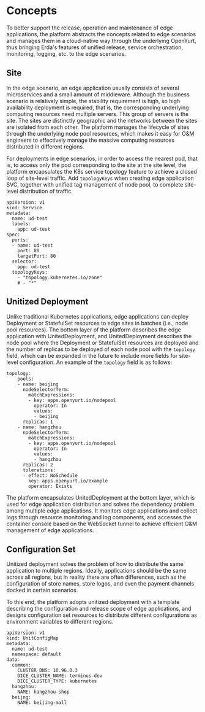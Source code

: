 # Concepts

To better support the release, operation and maintenance of edge applications, the platform abstracts the concepts related to edge scenarios and manages them in a cloud-native way through the underlying OpenYurt, thus bringing Erda's features of unified release, service orchestration, monitoring, logging, etc. to the edge scenarios.

## Site
In the edge scenario, an edge application usually consists of several microservices and a small amount of middleware. Although the business scenario is relatively simple, the stability requirement is high, so high availability deployment is required, that is, the corresponding underlying computing resources need multiple servers. This group of servers is the site. The sites are distinctly geographic and the networks between the sites are isolated from each other. The platform manages the lifecycle of sites through the underlying node pool resources, which makes it easy for O&M engineers to effectively manage the massive computing resources distributed in different regions.

For deployments in edge scenarios, in order to access the nearest pod, that is, to access only the pod corresponding to the site at the site level, the platform encapsulates the K8s service topology feature to achieve a closed loop of site-level traffic. Add `topologyKeys` when creating edge application SVC, together with unified tag management of node pool, to complete site-level distribution of traffic.

```
apiVersion: v1
kind: Service
metadata:
  name: ud-test
  labels:
    app: ud-test
spec:
  ports:
  - name: ud-test
    port: 80
    targetPort: 80
  selector:
    app: ud-test
  topologyKeys:
    - "topology.kubernetes.io/zone"
    # - "*"
```

## Unitized Deployment
Unlike traditional Kubernetes applications, edge applications can deploy Deployment or StatefulSet resources to edge sites in batches (i.e., node pool resources). The bottom layer of the platform describes the edge application with UnitedDeployment, and UnitedDeployment describes the node pool where the Deployment or StatefulSet resources are deployed and the number of replicas to be deployed of each node pool with the `topology` field, which can be expanded in the future to include more fields for site-level configuration. An example of the `topology` field is as follows:

```
topology:
    pools:
    - name: beijing
      nodeSelectorTerm:
        matchExpressions:
        - key: apps.openyurt.io/nodepool
          operator: In
          values:
          - beijing
      replicas: 1
    - name: hangzhou
      nodeSelectorTerm:
        matchExpressions:
        - key: apps.openyurt.io/nodepool
          operator: In
          values:
          - hangzhou
      replicas: 2
      tolerations:
      - effect: NoSchedule
        key: apps.openyurt.io/example
        operator: Exists
```

The platform encapsulates UnitedDeployment at the bottom layer, which is used for edge application distribution and solves the dependency problem among multiple edge applications. It monitors edge applications and collect logs through resource monitoring and log components, and accesses the container console based on the WebSocket tunnel to achieve efficient O&M management of edge applications.

## Configuration Set

Unitized deployment solves the problem of how to distribute the same application to multiple regions. Ideally, applications should be the same across all regions, but in reality there are often differences, such as the configuration of store names, store logos, and even the payment channels docked in certain scenarios.

To this end, the platform adopts unitized deployment with a template describing the configuration and release scope of edge applications, and designs configuration set resources to distribute different configurations as environment variables to different regions.

```
apiVersion: v1
kind: UnitConfigMap
metadata:
  name: ud-test
  namespace: default
data:
  common:
    CLUSTER_DNS: 10.96.0.3
    DICE_CLUSTER_NAME: terminus-dev
    DICE_CLUSTER_TYPE: kubernetes
  hangzhou:
    NAME: hangzhou-shop
  beijng:
    NAME: beijing-mall
```
